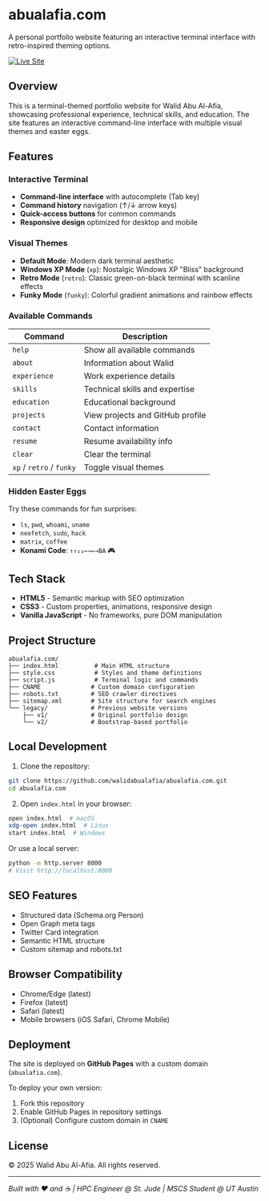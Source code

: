 # abualafia.com

A personal portfolio website featuring an interactive terminal interface with retro-inspired theming options.

[![Live Site](https://img.shields.io/badge/live-abualafia.com-00ff00?style=flat-square)](https://abualafia.com)

## Overview

This is a terminal-themed portfolio website for Walid Abu Al-Afia, showcasing professional experience, technical skills, and education. The site features an interactive command-line interface with multiple visual themes and easter eggs.

## Features

### Interactive Terminal
- **Command-line interface** with autocomplete (Tab key)
- **Command history** navigation (↑/↓ arrow keys)
- **Quick-access buttons** for common commands
- **Responsive design** optimized for desktop and mobile

### Visual Themes
- **Default Mode**: Modern dark terminal aesthetic
- **Windows XP Mode** (`xp`): Nostalgic Windows XP "Bliss" background
- **Retro Mode** (`retro`): Classic green-on-black terminal with scanline effects
- **Funky Mode** (`funky`): Colorful gradient animations and rainbow effects

### Available Commands

| Command | Description |
|---------|-------------|
| `help` | Show all available commands |
| `about` | Information about Walid |
| `experience` | Work experience details |
| `skills` | Technical skills and expertise |
| `education` | Educational background |
| `projects` | View projects and GitHub profile |
| `contact` | Contact information |
| `resume` | Resume availability info |
| `clear` | Clear the terminal |
| `xp` / `retro` / `funky` | Toggle visual themes |

### Hidden Easter Eggs
Try these commands for fun surprises:
- `ls`, `pwd`, `whoami`, `uname`
- `neofetch`, `sudo`, `hack`
- `matrix`, `coffee`
- **Konami Code**: `↑↑↓↓←→←→BA` 🎮

## Tech Stack

- **HTML5** - Semantic markup with SEO optimization
- **CSS3** - Custom properties, animations, responsive design
- **Vanilla JavaScript** - No frameworks, pure DOM manipulation

## Project Structure

```
abualafia.com/
├── index.html          # Main HTML structure
├── style.css           # Styles and theme definitions
├── script.js           # Terminal logic and commands
├── CNAME              # Custom domain configuration
├── robots.txt         # SEO crawler directives
├── sitemap.xml        # Site structure for search engines
└── legacy/            # Previous website versions
    ├── v1/            # Original portfolio design
    └── v2/            # Bootstrap-based portfolio
```

## Local Development

1. Clone the repository:
```bash
git clone https://github.com/walidabualafia/abualafia.com.git
cd abualafia.com
```

2. Open `index.html` in your browser:
```bash
open index.html  # macOS
xdg-open index.html  # Linux
start index.html  # Windows
```

Or use a local server:
```bash
python -m http.server 8000
# Visit http://localhost:8000
```

## SEO Features

- Structured data (Schema.org Person)
- Open Graph meta tags
- Twitter Card integration
- Semantic HTML structure
- Custom sitemap and robots.txt

## Browser Compatibility

- Chrome/Edge (latest)
- Firefox (latest)
- Safari (latest)
- Mobile browsers (iOS Safari, Chrome Mobile)

## Deployment

The site is deployed on **GitHub Pages** with a custom domain (`abualafia.com`).

To deploy your own version:
1. Fork this repository
2. Enable GitHub Pages in repository settings
3. (Optional) Configure custom domain in `CNAME`

## License

© 2025 Walid Abu Al-Afia. All rights reserved.

---

*Built with ❤️ and ☕ | HPC Engineer @ St. Jude | MSCS Student @ UT Austin*

